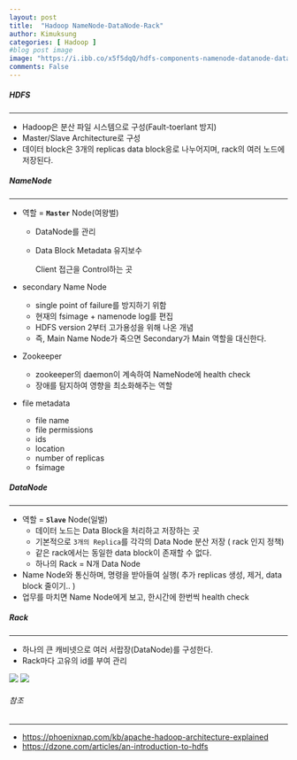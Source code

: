 ```yaml
---
layout: post
title:  "Hadoop NameNode-DataNode-Rack"
author: Kimuksung
categories: [ Hadoop ]
#blog post image
image: "https://i.ibb.co/x5f5dqQ/hdfs-components-namenode-datanode-datanode.png"
comments: False
---
```


##### HDFS
---
- Hadoop은 분산 파일 시스템으로 구성(Fault-toerlant 방지)
- Master/Slave Architecture로 구성
- 데이터 block은 3개의 replicas data block응로 나누어지며, rack의 여러 노드에 저장된다.

##### NameNode
---
- 역할 = **`Master`** Node(여왕벌)
    - DataNode를 관리
    - Data Block Metadata 유지보수
        
        Client 접근을 Control하는 곳
        
- secondary Name Node
    - single point of failure를 방지하기 위함
    - 현재의 fsimage + namenode log를 편집
    - HDFS version 2부터 고가용성을 위해 나온 개념
    - 즉, Main Name Node가 죽으면 Secondary가 Main 역할을 대신한다.

- Zookeeper
    - zookeeper의 daemon이 계속하여 NameNode에 health check
    - 장애를 탐지하여 영향을 최소화해주는 역할

- file metadata
    - file name
    - file permissions
    - ids
    - location
    - number of replicas
    - fsimage

##### DataNode
---
- 역할 = **`Slave`** Node(일벌)
    - 데이터 노드는 Data Block을 처리하고 저장하는 곳
    - 기본적으로 `3개의 Replica`를 각각의 Data Node 분산 저장 ( rack 인지 정책)
    - 같은 rack에서는 동일한 data block이 존재할 수 없다.
    - 하나의 Rack = N개 Data Node
- Name Node와 통신하며, 명령을 받아들여 실행( 추가 replicas 생성, 제거, data block 줄이기.. )
- 업무를 마치면 Name Node에게 보고, 한시간에 한번씩 health check

##### Rack
---
- 하나의 큰 캐비넷으로 여러 서랍장(DataNode)를 구성한다.
- Rack마다 고유의 id를 부여 관리

![](https://i.ibb.co/x5f5dqQ/hdfs-components-namenode-datanode-datanode.png)
![](https://i.ibb.co/k9XK0SM/hdfsarchitecture.png)


###### 참조
---
- https://phoenixnap.com/kb/apache-hadoop-architecture-explained
- https://dzone.com/articles/an-introduction-to-hdfs